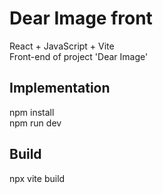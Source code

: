 # Dear Image front

React + JavaScript + Vite   
Front-end of project 'Dear Image'   

## Implementation

npm install   
npm run dev   

## Build

npx vite build   
